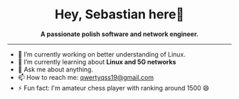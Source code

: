 ### <h1 align="center">Hey, Sebastian here👋</h1>


**<p align="center">A passionate polish software and network engineer.</p>**

---------------------------------


- 🔭 I’m currently working on better understanding of Linux.
- 🌱 I’m currently learning about **Linux and 5G networks**
- 💬 Ask me about anything.
- 📫 How to reach me: qwertyqss19@gmail.com
- ⚡ Fun fact: I'm amateur chess player with ranking around 1500 😄

<!--
**tlalky/tlalky** is a ✨ _special_ ✨ repository because its `README.md` (this file) appears on your GitHub profile.

Here are some ideas to get you started:

- 🔭 I’m currently working on ...
- 🌱 I’m currently learning ...
- 👯 I’m looking to collaborate on ...
- 🤔 I’m looking for help with ...
- 💬 Ask me about ...
- 📫 How to reach me: ...
- 😄 Pronouns: ...
- ⚡ Fun fact: ...
-->

